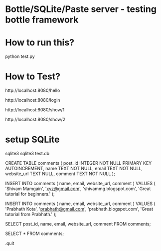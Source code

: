 # Bottle/SQLite/Paste server - testing bottle framework

# How to run this?
python test.py

# How to Test?
http://localhost:8080/hello

http://localhost:8080/login

http://localhost:8080/show/1

http://localhost:8080/show/2

# setup SQLite
sqlite3
sqlite3 test.db

CREATE TABLE comments ( 
	post_id INTEGER NOT NULL PRIMARY KEY AUTOINCREMENT, 
	name TEXT NOT NULL, 
	email TEXT NOT NULL, 
	website_url TEXT NULL, 
	comment TEXT NOT NULL );


INSERT INTO comments ( name, email, website_url, comment )
VALUES ( 'Shivam Mamgain', 'xyz@gmail.com',
'shivammg.blogspot.com', 'Great tutorial for beginners.' );

INSERT INTO comments ( name, email, website_url, comment )
VALUES ( 'Prabhath Kota', 'prabhath@gmail.com',
'prabhath.blogspot.com', 'Great tutorial from Prabhath.' );

SELECT post_id, name, email, website_url, comment FROM comments;


SELECT * FROM comments;

.quit
